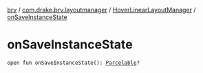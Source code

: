 [brv](../../index.md) / [com.drake.brv.layoutmanager](../index.md) / [HoverLinearLayoutManager](index.md) / [onSaveInstanceState](./on-save-instance-state.md)

# onSaveInstanceState

`open fun onSaveInstanceState(): `[`Parcelable`](https://developer.android.com/reference/android/os/Parcelable.html)`?`